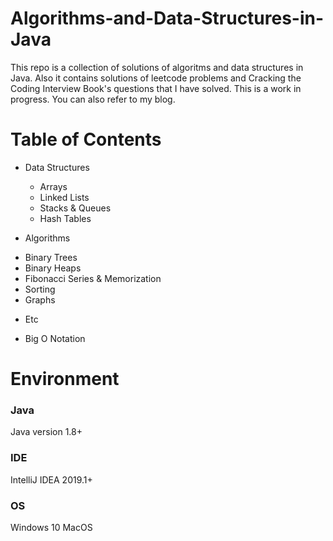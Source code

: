 # Algorithms-and-Data-Structures-in-Java
This repo is a collection of solutions of algoritms and data structures in Java. Also it contains solutions of leetcode problems and Cracking the Coding Interview Book's questions that I have solved. This is a work in progress. You can also refer to my blog.

# Table of Contents
* Data Structures
  - Arrays
  - Linked Lists
  - Stacks & Queues
  - Hash Tables

* Algorithms
- Binary Trees
- Binary Heaps
- Fibonacci Series & Memorization
- Sorting
- Graphs

* Etc
- Big O Notation

# Environment
### Java
Java version 1.8+

### IDE
IntelliJ IDEA 2019.1+

### OS
Windows 10 
MacOS


